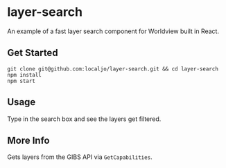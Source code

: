 # layer-search

An example of a fast layer search component for Worldview built in React.

## Get Started

```
git clone git@github.com:localjo/layer-search.git && cd layer-search
npm install
npm start
```

## Usage

Type in the search box and see the layers get filtered.

## More Info

Gets layers from the GIBS API via `GetCapabilities`.
